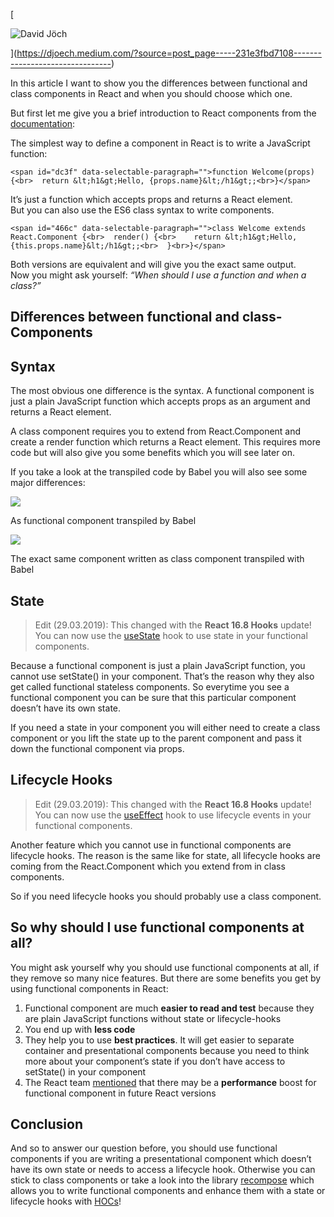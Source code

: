 [

![David Jöch](https://miro.medium.com/v2/resize:fill:88:88/1*whVzSv-tY6v-8fBlwDYvug.jpeg)



](https://djoech.medium.com/?source=post_page-----231e3fbd7108--------------------------------)

In this article I want to show you the differences between functional and class components in React and when you should choose which one.

But first let me give you a brief introduction to React components from the [documentation](https://reactjs.org/docs/components-and-props.html):

The simplest way to define a component in React is to write a JavaScript function:

```
<span id="dc3f" data-selectable-paragraph="">function Welcome(props) {<br>  return &lt;h1&gt;Hello, {props.name}&lt;/h1&gt;;<br>}</span>
```

It’s just a function which accepts props and returns a React element.  
But you can also use the ES6 class syntax to write components.

```
<span id="466c" data-selectable-paragraph="">class Welcome extends React.Component {<br>  render() {<br>    return &lt;h1&gt;Hello, {this.props.name}&lt;/h1&gt;;<br>  }<br>}</span>
```

Both versions are equivalent and will give you the exact same output.  
Now you might ask yourself: _“When should I use a function and when a class?”_

## Differences between functional and class-Components

## Syntax

The most obvious one difference is the syntax. A functional component is just a plain JavaScript function which accepts props as an argument and returns a React element.

A class component requires you to extend from React.Component and create a render function which returns a React element. This requires more code but will also give you some benefits which you will see later on.

If you take a look at the transpiled code by Babel you will also see some major differences:

![](https://miro.medium.com/v2/resize:fit:700/1*pKQRqwhe_XLY9aLpbzioLg.png)

As functional component transpiled by Babel

![](https://miro.medium.com/v2/resize:fit:700/1*HCUtuON8qsHAyWusOsR64A.png)

The exact same component written as class component transpiled with Babel

## State

> Edit (29.03.2019): This changed with the **React 16.8 Hooks** update!  
> You can now use the [useState](https://reactjs.org/docs/hooks-state.html) hook to use state in your functional components.

Because a functional component is just a plain JavaScript function, you cannot use setState() in your component. That’s the reason why they also get called functional stateless components. So everytime you see a functional component you can be sure that this particular component doesn’t have its own state.

If you need a state in your component you will either need to create a class component or you lift the state up to the parent component and pass it down the functional component via props.

## Lifecycle Hooks

> Edit (29.03.2019): This changed with the **React 16.8 Hooks** update!  
> You can now use the [useEffect](https://reactjs.org/docs/hooks-effect.html) hook to use lifecycle events in your functional components.

Another feature which you cannot use in functional components are lifecycle hooks. The reason is the same like for state, all lifecycle hooks are coming from the React.Component which you extend from in class components.

So if you need lifecycle hooks you should probably use a class component.

## So why should I use functional components at all?

You might ask yourself why you should use functional components at all, if they remove so many nice features. But there are some benefits you get by using functional components in React:

1.  Functional component are much **easier to read and test** because they are plain JavaScript functions without state or lifecycle-hooks
2.  You end up with **less code**
3.  They help you to use **best practices**. It will get easier to separate container and presentational components because you need to think more about your component’s state if you don’t have access to setState() in your component
4.  The React team [mentioned](https://reactjs.org/blog/2015/10/07/react-v0.14.html#stateless-functional-components) that there may be a **performance** boost for functional component in future React versions

## Conclusion

And so to answer our question before, you should use functional components if you are writing a presentational component which doesn’t have its own state or needs to access a lifecycle hook. Otherwise you can stick to class components or take a look into the library [recompose](https://github.com/acdlite/recompose) which allows you to write functional components and enhance them with a state or lifecycle hooks with [HOCs](https://reactjs.org/docs/higher-order-components.html)!